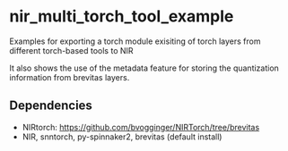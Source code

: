 # nir_multi_torch_tool_example
Examples for exporting a torch module exisiting of torch layers from different torch-based tools to NIR

It also shows the use of the metadata feature for storing the quantization information from brevitas layers.

## Dependencies

- NIRtorch: https://github.com/bvogginger/NIRTorch/tree/brevitas
- NIR, snntorch, py-spinnaker2, brevitas (default install)
